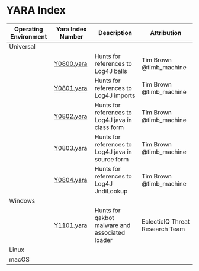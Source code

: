 # YARA Index
| Operating Environment | Yara Index Number | Description | Attribution |
| --------------------- | ----------------- | ----------- | ----------- |
| Universal | | |
| | [Y0800.yara](Universal_Y1-Y999/Y0800.yara) | Hunts for references to Log4J balls | Tim Brown @timb_machine |
| | [Y0801.yara](Universal_Y1-Y999/Y0801.yara) | Hunts for references to Log4J imports |  Tim Brown @timb_machine |
| | [Y0802.yara](Universal_Y1-Y999/Y0802.yara) | Hunts for references to Log4J java in class form |  Tim Brown @timb_machine |
| | [Y0803.yara](Universal_Y1-Y999/Y0803.yara) | Hunts for references to Log4J java in source form |  Tim Brown @timb_machine |
| | [Y0804.yara](Universal_Y1-Y999/Y0804.yara) | Hunts for references to Log4J JndiLookup |  Tim Brown @timb_machine |
| Windows | | |
| | [Y1101.yara](Windows_1000-1999/Y1101.yara) | Hunts for qakbot malware and associated loader | EclecticIQ Threat Research Team |
| Linux | | |
| macOS | | |